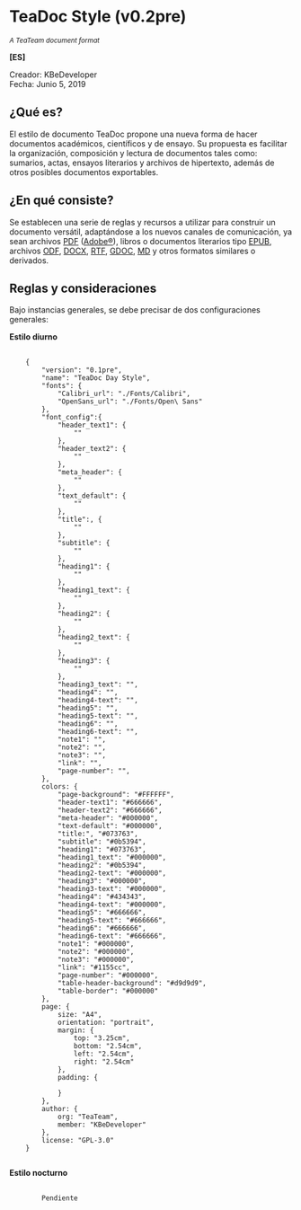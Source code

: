 # TeaDoc Style (v0.2pre)
<small>*A TeaTeam document format*</small>

**[ES]**

Creador: KBeDeveloper<br/>
Fecha:   Junio 5, 2019

¿Qué es?
--------
El estilo de documento TeaDoc propone una nueva forma de hacer documentos académicos, científicos y de ensayo. Su propuesta es facilitar la organización, composición y lectura de documentos tales como: sumarios, actas, ensayos literarios y archivos de hipertexto, además de otros posibles documentos exportables.

¿En qué consiste?
-----------------
Se establecen una serie de reglas y recursos a utilizar para construir un documento versátil, adaptándose a los nuevos canales de comunicación, ya sean archivos <a href="https://acrobat.adobe.com/la/es/acrobat/about-adobe-pdf.html" target="_blank">PDF</a> (<a href="https://adobe.com/" target="_blank">Adobe&reg;</a>), libros o documentos literarios tipo <a href="https://www.w3.org/publishing/groups/epub3-cg/" target="_blank">EPUB</a>, archivos <a href="https://www.oasis-open.org/committees/tc_home.php?wg_abbrev=office" target="_blank">ODF</a>, <a href="https://www.ecma-international.org/publications/standards/Ecma-376.htm" target="_blank">DOCX</a>, <a href="https://docs.microsoft.com/en-us/windows/desktop/msi/rtf-type" target="_blank">RTF</a>, <a href="https://www.google.com/docs/about/" target="_blank">GDOC</a>, <a href="https://daringfireball.net/projects/markdown/" target="_blank">MD</a> y otros formatos similares o derivados.

Reglas y consideraciones
------------------------
Bajo instancias generales, se debe precisar de dos configuraciones generales:

**Estilo diurno**

<pre>
    <code>
    {
        "version": "0.1pre",
        "name": "TeaDoc Day Style",
        "fonts": {
            "Calibri_url": "./Fonts/Calibri",
            "OpenSans_url": "./Fonts/Open\ Sans"
        },            
        "font_config":{
            "header_text1": {
                ""
            },
            "header_text2": {
                ""
            },
            "meta_header": {
                ""
            },
            "text_default": {
                ""
            },
            "title":, {
                ""
            },
            "subtitle": {
                ""
            },
            "heading1": {
                ""
            },
            "heading1_text": {
                ""
            },
            "heading2": {
                ""
            },
            "heading2_text": {
                ""
            },
            "heading3": {
                ""
            },
            "heading3_text": "",
            "heading4": "",
            "heading4-text": "",
            "heading5": "",
            "heading5-text": "",
            "heading6": "",
            "heading6-text": "",
            "note1": "",
            "note2": "",
            "note3": "",
            "link": "",
            "page-number": "",
        },
        colors: {
            "page-background": "#FFFFFF",
            "header-text1": "#666666",
            "header-text2": "#666666",
            "meta-header": "#000000",
            "text-default": "#000000",
            "title:", "#073763",
            "subtitle": "#0b5394",
            "heading1": "#073763",
            "heading1_text": "#000000",
            "heading2": "#0b5394",
            "heading2-text": "#000000",
            "heading3": "#000000",
            "heading3-text": "#000000",
            "heading4": "#434343",
            "heading4-text": "#000000",
            "heading5": "#666666",
            "heading5-text": "#666666",
            "heading6": "#666666",
            "heading6-text": "#666666",
            "note1": "#000000",
            "note2": "#000000",
            "note3": "#000000",
            "link": "#1155cc",
            "page-number": "#000000",
            "table-header-background": "#d9d9d9",
            "table-border": "#000000"
        },
        page: {
            size: "A4",
            orientation: "portrait",
            margin: {
                top: "3.25cm",
                bottom: "2.54cm",
                left: "2.54cm",
                right: "2.54cm"
            },
            padding: {

            }
        },
        author: {
            org: "TeaTeam",
            member: "KBeDeveloper"
        },
        license: "GPL-3.0"
    }
    </code>
</pre>
    
**Estilo nocturno**
<pre>
    <code>
        Pendiente
    </code>
</pre>